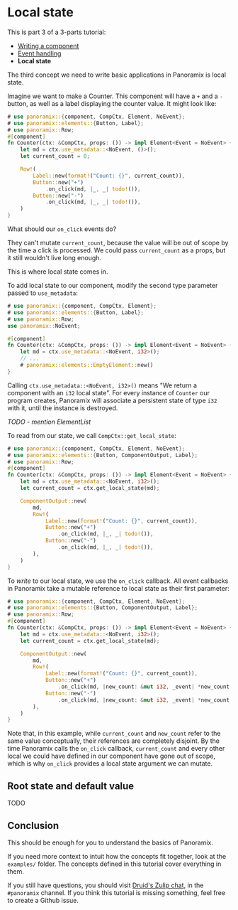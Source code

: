 # Local state

This is part 3 of a 3-parts tutorial:

- [Writing a component](t_01_writing_a_component)
- [Event handling](t_02_event_handling)
- **Local state**

The third concept we need to write basic applications in Panoramix is local state.

Imagine we want to make a Counter. This component will have a `+` and a `-` button, as well as a label displaying the counter value. It might look like:

```rust
# use panoramix::{component, CompCtx, Element, NoEvent};
# use panoramix::elements::{Button, Label};
# use panoramix::Row;
#[component]
fn Counter(ctx: &CompCtx, props: ()) -> impl Element<Event = NoEvent> {
    let md = ctx.use_metadata::<NoEvent, ()>();
    let current_count = 0;

    Row!(
        Label::new(format!("Count: {}", current_count)),
        Button::new("+")
            .on_click(md, |_, _| todo!()),
        Button::new("-")
            .on_click(md, |_, _| todo!()),
    )
}
```

What should our `on_click` events do?

They can't mutate `current_count`, because the value will be out of scope by the time a click is processed. We could pass `current_count` as a props, but it still wouldn't live long enough.

This is where local state comes in.

To add local state to our component, modify the second type parameter passed to `use_metadata`:

```rust
# use panoramix::{component, CompCtx, Element};
# use panoramix::elements::{Button, Label};
# use panoramix::Row;
use panoramix::NoEvent;

#[component]
fn Counter(ctx: &CompCtx, props: ()) -> impl Element<Event = NoEvent> {
    let md = ctx.use_metadata::<NoEvent, i32>();
    // ...
    # panoramix::elements::EmptyElement::new()
}
```

Calling `ctx.use_metadata::<NoEvent, i32>()` means "We return a component with an `i32` local state". For every instance of `Counter` our program creates, Panoramix will associate a persistent state of type `i32` with it, until the instance is destroyed.

*TODO - mention ElementList*

To read from our state, we call `CompCtx::get_local_state`:

```rust
# use panoramix::{component, CompCtx, Element, NoEvent};
# use panoramix::elements::{Button, ComponentOutput, Label};
# use panoramix::Row;
#[component]
fn Counter(ctx: &CompCtx, props: ()) -> impl Element<Event = NoEvent> {
    let md = ctx.use_metadata::<NoEvent, i32>();
    let current_count = ctx.get_local_state(md);

    ComponentOutput::new(
        md,
        Row!(
            Label::new(format!("Count: {}", current_count)),
            Button::new("+")
                .on_click(md, |_, _| todo!()),
            Button::new("-")
                .on_click(md, |_, _| todo!()),
        ),
    )
}
```

To *write* to our local state, we use the `on_click` callback. All event callbacks in Panoramix take a mutable reference to local state as their first parameter:

```rust
# use panoramix::{component, CompCtx, Element, NoEvent};
# use panoramix::elements::{Button, ComponentOutput, Label};
# use panoramix::Row;
#[component]
fn Counter(ctx: &CompCtx, props: ()) -> impl Element<Event = NoEvent> {
    let md = ctx.use_metadata::<NoEvent, i32>();
    let current_count = ctx.get_local_state(md);

    ComponentOutput::new(
        md,
        Row!(
            Label::new(format!("Count: {}", current_count)),
            Button::new("+")
                .on_click(md, |new_count: &mut i32, _event| *new_count += 1),
            Button::new("-")
                .on_click(md, |new_count: &mut i32, _event| *new_count -= 1),
        ),
    )
}
```

Note that, in this example, while `current_count` and `new_count` refer to the same value conceptually, their references are completely disjoint. By the time Panoramix calls the `on_click` callback, `current_count` and every other local we could have defined in our component have gone out of scope, which is why `on_click` provides a local state argument we can mutate.


## Root state and default value

TODO


## Conclusion

This should be enough for you to understand the basics of Panoramix.

If you need more context to intuit how the concepts fit together, look at the `examples/` folder. The concepts defined in this tutorial cover everything in them.

If you still have questions, you should visit [Druid's Zulip chat](https://xi.zulipchat.com/), in the `#panoramix` channel. If you think this tutorial is missing something, feel free to create a Github issue.
